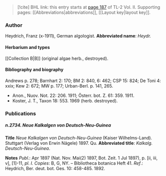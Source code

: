 > [!cite] BHL link: this entry starts at [page 187](https://www.biodiversitylibrary.org/page/33068429) of TL-2 Vol. II.
> Supporting pages: [[Abbreviations|abbreviations]], [[Layout key|layout key]].

### Author

Heydrich, Franz (x-1911), German algologist. 
**Abbreviated name**: *Heydr.*

#### Herbarium and types

[[Collection B|B]] (original algae herb., destroyed).

#### Bibliography and biography

Andrews p. 278; Barnhart 2: 170; BM 2: 840, 6: 462; CSP 15: 824; De Toni 4: xxix; Kew 2: 672; MW p. 177; Urban-Berl. p. 141, 265.
- Anon., Nuov. Not. 22: 206. 1911; Österr. bot. Z. 61: 359. 1911.
- Koster, J. T., Taxon 18: 553. 1969 (herb. destroyed).

### Publications

##### n.2734. Neue Kalkalgen von Deutsch-Neu-Guinea

**Title**
*Neue Kalkalgen von Deutsch-Neu-Guinea* (Kaiser Wilhelms-Land). Stuttgart (Verlag von Erwin Nägele) 1897. Qu.
**Abbreviated title**: *Kalkalg. Deutsch-Neu-Guinea*.

**Notes**
*Publ*.: Apr 1897 (Nat. Nov. Mai(2) 1897, Bot. Zeit. 1 Jul 1897), p. \[ii, iii, v\], \[1\]-11, *pl. I.*
*Copies*: B, G, NY. – Bibliotheca botanica Heft 41.
*Ref*.: Heydrich, Ber. deut. bot. Ges. 10: 458-485. 1892.

